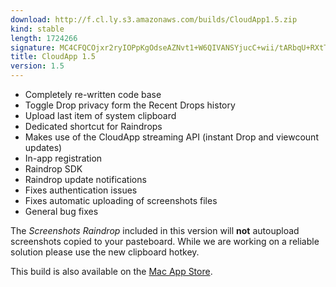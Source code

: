```yaml
---
download: http://f.cl.ly.s3.amazonaws.com/builds/CloudApp1.5.zip
kind: stable
length: 1724266
signature: MC4CFQCOjxr2ryIOPpKgOdseAZNvt1+W6QIVANSYjucC+wii/tARbqU+RXtT9lwm
title: CloudApp 1.5
version: 1.5
---
```


* Completely re-written code base
* Toggle Drop privacy form the Recent Drops history
* Upload last item of system clipboard
* Dedicated shortcut for Raindrops
* Makes use of the CloudApp streaming API (instant Drop and viewcount updates)
* In-app registration
* Raindrop SDK 
* Raindrop update notifications
* Fixes authentication issues
* Fixes automatic uploading of screenshots files 
* General bug fixes

The *Screenshots Raindrop* included in this version will **not** autoupload
screenshots copied to your pasteboard. While we are working on a reliable
solution please use the new clipboard hotkey. 

This build is also available on the [Mac App
Store](http://itunes.apple.com/us/app/cloud/id417602904?mt=12&ls=1).
